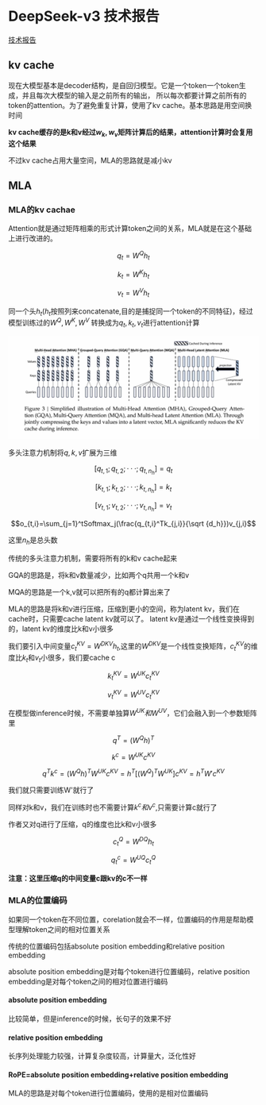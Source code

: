 # DeepSeek-v3 技术报告

[技术报告](https://arxiv.org/pdf/2412.19437)  


## kv cache 
现在大模型基本是decoder结构，是自回归模型。它是一个token一个token生成，并且每次大模型的输入是之前所有的输出，
所以每次都要计算之前所有的token的attention。为了避免重复计算，使用了kv cache。基本思路是用空间换时间

**kv cache缓存的是k和v经过$w_k,w_v$矩阵计算后的结果，attention计算时会复用这个结果**

不过kv cache占用大量空间，MLA的思路就是减小kv




## MLA

### MLA的kv cachae

Attention就是通过矩阵相乘的形式计算token之间的关系，MLA就是在这个基础上进行改进的。

$$q_t=W^Q h_t$$

$$k_t=W^K h_t$$

$$v_t=W^V h_t$$

同一个头$h_t$($h_t$按照列来concatenate,目的是捕捉同一个token的不同特征)，经过模型训练过的$W^Q,W^K,W^V$
转换成为$q_t,k_t,v_t$进行attention计算

![不同之间attention](../../../../images/paper_img/MLA.png)

多头注意力机制将$q,k,v$扩展为三维

$$[q_{t,1};q_{t,2};···;q_{t,n_h}]=q_t$$

$$[k_{t,1};k_{t,2};···;k_{t,n_h}]=k_t$$

$$[v_{t,1};v_{t,2};···;v_{t,n_h}]=v_t$$

$$o_{t,i}=\sum_{j=1}^tSoftmax_j(\frac{q_{t,i}^Tk_{j,i}}{\sqrt {d_h}})v_{j,i}$$

这里$n_h$是总头数

传统的多头注意力机制，需要将所有的k和v cache起来

GQA的思路是，将k和v数量减少，比如两个q共用一个k和v

MQA的思路是一个k,v就可以把所有的q都计算出来了

MLA的思路是将k和v进行压缩，压缩到更小的空间，称为latent kv，我们在cache时，只需要cache latent kv就可以了。
latent kv是通过一个线性变换得到的，latent kv的维度比k和v小很多

我们要引入中间变量$c_t^{KV}=W^{DKV}h_t$,这里的$W^{DKV}$是一个线性变换矩阵，$c_t^{KV}$的维度比$k_t$和$v_t$小很多，我们要cache c

$$k_t^{KV}=W^{UK}c_t^{KV}$$

$$v_t^{KV}=W^{UV}c_t^{KV}$$

在模型做inference时候，不需要单独算$W^{UK}和W^{UV}$，它们会融入到一个参数矩阵里

$$q^T=(W^Qh)^T$$

$$k^c=W^{UK}c^{KV}$$

$$q^Tk^c=(W^Qh)^TW^{UK}c^{KV}=h^T[(W^Q)^TW^{UK}]c^{KV}=h^TW'c^{KV}$$

我们就只需要训练W'就行了

同样对k和v，我们在训练时也不需要计算$k^c和v^c$,只需要计算c就行了

作者又对q进行了压缩，q的维度也比k和v小很多

$$c_t^{Q}=W^{DQ}h_t$$

$$q_t^c=W^{UQ}c_t^{Q}$$

**注意：这里压缩q的中间变量c跟kv的c不一样**


### MLA的位置编码
如果同一个token在不同位置，corelation就会不一样，位置编码的作用是帮助模型理解token之间的相对位置关系

传统的位置编码包括absolute position embedding和relative position embedding

absolute position embedding是对每个token进行位置编码，relative position embedding是对每个token之间的相对位置进行编码

#### absolute position embedding
比较简单，但是inference的时候，长句子的效果不好

#### relative position embedding
长序列处理能力较强，计算复杂度较高，计算量大，泛化性好

#### RoPE=absolute position embedding+relative position embedding

MLA的思路是对每个token进行位置编码，使用的是相对位置编码